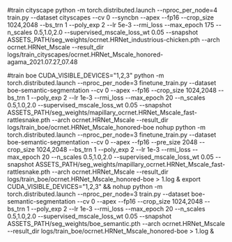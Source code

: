 #train cityscape
python -m torch.distributed.launch --nproc_per_node=4 train.py --dataset cityscapes --cv 0 --syncbn --apex --fp16 --crop_size 1024,2048 --bs_trn 1 --poly_exp 2 --lr 5e-3 --rmi_loss --max_epoch 175 --n_scales 0.5,1.0,2.0 --supervised_mscale_loss_wt 0.05 --snapshot ASSETS_PATH/seg_weights/ocrnet.HRNet_industrious-chicken.pth --arch ocrnet.HRNet_Mscale --result_dir logs/train_cityscapes/ocrnet.HRNet_Mscale_honored-agama_2021.07.27_07.48

#train boe
CUDA_VISIBLE_DEVICES="1,2,3" python -m torch.distributed.launch --nproc_per_node=3 finetune_train.py --dataset boe-semantic-segmentation --cv 0 --apex --fp16 --crop_size 1024,2048 --bs_trn 1 --poly_exp 2 --lr 1e-3 --rmi_loss --max_epoch 20 --n_scales 0.5,1.0,2.0 --supervised_mscale_loss_wt 0.05 --snapshot ASSETS_PATH/seg_weights/mapillary_ocrnet.HRNet_Mscale_fast-rattlesnake.pth --arch ocrnet.HRNet_Mscale --result_dir logs/train_boe/ocrnet.HRNet_Mscale_honored-boe
nohup python -m torch.distributed.launch --nproc_per_node=3 finetune_train.py --dataset boe-semantic-segmentation --cv 0 --apex --fp16  --pre_size 2048 --crop_size 1024,2048 --bs_trn 1 --poly_exp 2 --lr 1e-3 --rmi_loss --max_epoch 20 --n_scales 0.5,1.0,2.0 --supervised_mscale_loss_wt 0.05 --snapshot ASSETS_PATH/seg_weights/mapillary_ocrnet.HRNet_Mscale_fast-rattlesnake.pth --arch ocrnet.HRNet_Mscale --result_dir logs/train_boe/ocrnet.HRNet_Mscale_honored-boe > 1.log &
export CUDA_VISIBLE_DEVICES="1,2,3" && nohup  python -m torch.distributed.launch --nproc_per_node=3 train.py --dataset boe-semantic-segmentation --cv 0 --apex --fp16 --crop_size 1024,2048 --bs_trn 1 --poly_exp 2 --lr 1e-3 --rmi_loss --max_epoch 20 --n_scales 0.5,1.0,2.0 --supervised_mscale_loss_wt 0.05 --snapshot ASSETS_PATH/seg_weights/boe_semantic.pth --arch ocrnet.HRNet_Mscale --result_dir logs/train_boe/ocrnet.HRNet_Mscale_honored-boe > 1.log &

